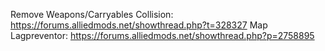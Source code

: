 Remove Weapons/Carryables Collision: https://forums.alliedmods.net/showthread.php?t=328327
Map Lagpreventor: https://forums.alliedmods.net/showthread.php?p=2758895